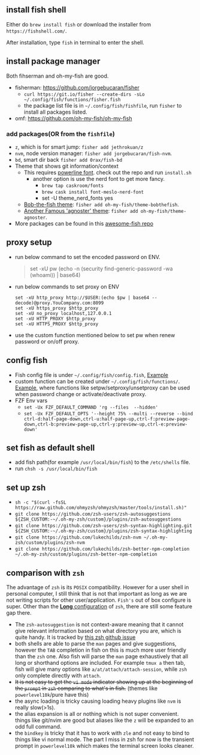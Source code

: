 ## install fish shell
Either do `brew install fish` or download the installer from `https://fishshell.com/`.

After installation, type `fish` in terminal to enter the shell. 

## install package manager 
Both fihserman and oh-my-fish are good.
* fisherman: https://github.com/jorgebucaran/fisher
  * `curl https://git.io/fisher --create-dirs -sLo ~/.config/fish/functions/fisher.fish`
  * the package list file is in `~/.config/fish/fishfile`, run `fisher` to install all packages listed.
* omf: https://github.com/oh-my-fish/oh-my-fish

### add packages(OR from the `fishfile`)
* `z`, which is for smart jump: `fisher add jethrokuan/z`
* `nvm`, node version manager: `fisher add jorgebucaran/fish-nvm`. 
* `bd`, smart dir back `fisher add 0rax/fish-bd`
* Theme that shows git information/context 
  * This requires [powerline font](https://github.com/powerline/fonts). check out the repo and run `install.sh`
    * another option is use the nerd font to get more fancy.  
      * `brew tap caskroom/fonts`
      * `brew cask install font-meslo-nerd-font`
      * set -U theme_nerd_fonts yes
  * [Bob-the-fish theme](https://github.com/oh-my-fish/theme-bobthefish/): `fisher add oh-my-fish/theme-bobthefish`.
  * [Another Famous 'agnoster' theme](https://github.com/oh-my-fish/theme-agnoster): `fisher add oh-my-fish/theme-agnoster`.
* More packages can be found in this [awesome-fish repo](https://github.com/jorgebucaran/awesome-fish)

## proxy setup
* run below command to set the encoded password on ENV. 
  > set -xU pw (echo -n (security find-generic-password -wa (whoami)) | base64) 
* run below commands to set proxy on ENV
  ```
  set -xU http_proxy http://$USER:(echo $pw | base64 --decode)@proxy.YouCompany.com:8099
  set -xU https_proxy $http_proxy
  set -xU no_proxy localhost,127.0.0.1
  set -xU HTTP_PROXY $http_proxy
  set -xU HTTPS_PROXY $http_proxy
  ```
* use the custom function mentioned below to set pw when renew password or on/off proxy. 

## config fish
* Fish config file is under `~/.config/fish/config.fish`, [Example](.config/fish/config.fish)
* custom function can be created under `~/.config/fish/functions/`. [Example](.config/fish/functions), where functions like setpw/setproxy/unsetproxy can be used when password change or activate/deactivate proxy.
* FZF Env vars
  * `set -Ux FZF_DEFAULT_COMMAND 'rg --files  --hidden'`
  * `set -Ux FZF_DEFAULT_OPTS '--height 75% --multi --reverse --bind ctrl-d:half-page-down,ctrl-u:half-page-up,ctrl-f:preview-page-down,ctrl-b:preview-page-up,ctrl-y:preview-up,ctrl-e:preview-down'`

## set fish as default shell
* add fish path(for example `/usr/local/bin/fish`) to the `/etc/shells` file.
* run `chsh -s /usr/local/bin/fish`

## set up zsh
* `sh -c "$(curl -fsSL https://raw.github.com/ohmyzsh/ohmyzsh/master/tools/install.sh)"`
* `git clone https://github.com/zsh-users/zsh-autosuggestions ${ZSH_CUSTOM:-~/.oh-my-zsh/custom}/plugins/zsh-autosuggestions`
* `git clone https://github.com/zsh-users/zsh-syntax-highlighting.git ${ZSH_CUSTOM:-~/.oh-my-zsh/custom}/plugins/zsh-syntax-highlighting`
* `git clone https://github.com/lukechilds/zsh-nvm ~/.oh-my-zsh/custom/plugins/zsh-nvm`
* `git clone https://github.com/lukechilds/zsh-better-npm-completion ~/.oh-my-zsh/custom/plugins/zsh-better-npm-completion`

## comparison with `zsh`
The advantage of `zsh` is its `POSIX` compatibility. However for a user shell in personal computer, I still think that is not that important as long as we are not writing scripts for other user/application. `Fish's` out of box configure is super. Other than the [**Long** configuration](.zshrc) of `zsh`, there are still some feature gap there. 
  * The `zsh-autosuggestion` is not context-aware meaning that it cannot give relevant information based on what directory you are, which is quite handy. It is tracked by [this zsh github issue](https://github.com/zsh-users/zsh-autosuggestions/issues/42)
  * both shells are able to parse the `man` pages and give suggestions, however the `TAB` completion in fish on this is much more user friendly than the `zsh` one. Also fish will parse the `man` page exhaustively that all long or shorthand options are included. For example `tmux a` then tab, fish will give many options like `a/at/attach/attach-session`, while `zsh` only complete directly with `attach`.
  * ~~It is not easy to get the `vi mode` indicator showing up at the beginning of the `prompt` in `zsh` comparing to what's in fish.~~ (themes like `powerlevel10k`/pure have this)
  * the async loading is tricky causing loading heavy plugins like `nvm` is really slow(>1s).
  * the alias expansion is all or nothing which is not super convenient. things like git/nvim are good but aliases like the `z` will be expanded to an odd full command.
  * the `bindkey` is tricky that it has to work with `zle` and not easy to bind to things like vi normal mode.
The part I miss in zsh for now is the transient prompt in `powerlevel10k` which makes the terminal screen looks cleaner.
